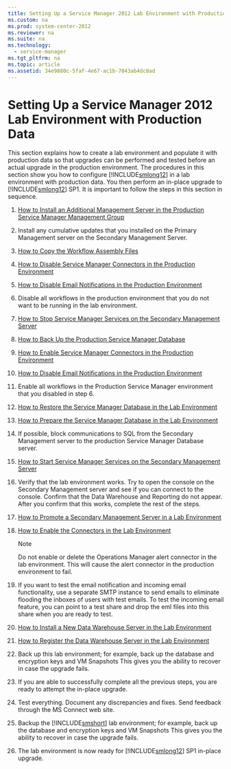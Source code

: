 ```yaml
---
title: Setting Up a Service Manager 2012 Lab Environment with Production Data
ms.custom: na
ms.prod: system-center-2012
ms.reviewer: na
ms.suite: na
ms.technology: 
  - service-manager
ms.tgt_pltfrm: na
ms.topic: article
ms.assetid: 34e9880c-5faf-4e67-ac1b-7043ab4dc8ad
---
```

# Setting Up a Service Manager 2012 Lab Environment with Production Data
This section explains how to create a lab environment and populate it with production data so that upgrades can be performed and tested before an actual upgrade in the production environment. The procedures in this section show you how to configure [!INCLUDE[smlong12](Token/smlong12_md.md)] in a lab environment with production data. You then perform an in\-place upgrade to [!INCLUDE[smlong12](Token/smlong12_md.md)] SP1. It is important to follow the steps in this section in sequence.

1.  [How to Install an Additional Management Server in the Production Service Manager Management Group](How-to-Install-an-Additional-Management-Server-in-the-Production-Service-Manager-Management-Group.md)

2.  Install any cumulative updates that you installed on the Primary Management server on the Secondary Management Server.

3.  [How to Copy the Workflow Assembly Files](How-to-Copy-the-Workflow-Assembly-Files.md)

4.  [How to Disable Service Manager Connectors in the Production Environment](How-to-Disable-Service-Manager-Connectors-in-the-Production-Environment.md)

5.  [How to Disable Email Notifications  in the Production Environment](How-to-Disable-Email-Notifications--in-the-Production-Environment.md)

6.  Disable all workflows in the production environment that you do not want to be running in the lab environment.

7.  [How to Stop Service Manager Services on the Secondary Management Server](How-to-Stop-Service-Manager-Services-on-the-Secondary-Management-Server.md)

8.  [How to Back Up the Production Service Manager Database](How-to-Back-Up-the-Production-Service-Manager-Database.md)

9. [How to Enable Service Manager Connectors in the Production Environment](How-to-Enable-Service-Manager-Connectors-in-the-Production-Environment.md)

10. [How to Disable Email Notifications  in the Production Environment](How-to-Disable-Email-Notifications--in-the-Production-Environment.md)

11. Enable all workflows in the Production Service Manager environment that you disabled in step 6.

12. [How to Restore the Service Manager Database in the Lab Environment](How-to-Restore-the-Service-Manager-Database-in-the-Lab-Environment.md)

13. [How to Prepare the Service Manager Database in the Lab Environment](How-to-Prepare-the-Service-Manager-Database-in-the-Lab-Environment.md)

14. If possible, block communications to SQL from the Secondary Management server to the production Service Manager Database server.

15. [How to Start Service Manager Services on the Secondary Management Server](How-to-Start-Service-Manager-Services-on-the-Secondary-Management-Server.md)

16. Verify that the lab environment works. Try to open the console on the Secondary Management server and see if you can connect to the console. Confirm that the Data Warehouse and Reporting do not appear. After you confirm that this works, complete the rest of the steps.

17. [How to Promote a Secondary Management Server in a Lab Environment](How-to-Promote-a-Secondary-Management-Server-in-a-Lab-Environment.md)

18. [How to Enable the Connectors in the Lab Environment](How-to-Enable-the-Connectors-in-the-Lab-Environment.md)

    > [!NOTE]
    > Do not enable or delete the Operations Manager alert connector in the lab environment. This will cause the alert connector in the production environment to fail.

19. If you want to test the email notification and incoming email functionality, use a separate SMTP instance to send emails to eliminate flooding the inboxes of users with test emails. To test the incoming email feature, you can point to a test share and drop the eml files into this share when you are ready to test.

20. [How to Install a New Data Warehouse Server in the Lab Environment](How-to-Install-a-New-Data-Warehouse-Server-in-the-Lab-Environment.md)

21. [How to Register the Data Warehouse Server in the Lab Environment](How-to-Register-the-Data-Warehouse-Server-in-the-Lab-Environment.md)

22. Back up this lab environment; for example, back up the database and encryption keys and VM Snapshots This gives you the ability to recover in case the upgrade fails.

23. If you are able to successfully complete all the previous steps, you are ready to attempt the in\-place upgrade.

24. Test everything. Document any discrepancies and fixes. Send feedback through the MS Connect web site.

25. Backup the [!INCLUDE[smshort](Token/smshort_md.md)] lab environment; for example, back up the database and encryption keys and VM Snapshots This gives you the ability to recover in case the upgrade fails.

26. The lab environment is now ready for [!INCLUDE[smlong12](Token/smlong12_md.md)] SP1 in\-place upgrade.


